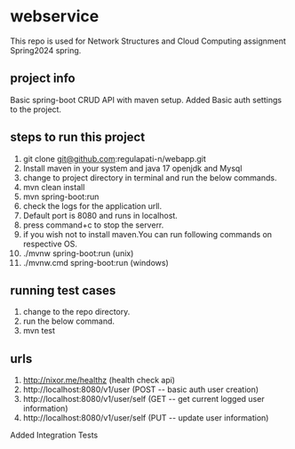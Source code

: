 # webservice
This repo is used for Network Structures and Cloud Computing assignment Spring2024 spring.
## project info
Basic spring-boot CRUD API with maven setup. Added Basic auth settings to the project.
## steps to run this project
1. git clone git@github.com:regulapati-n/webapp.git
2. Install maven in your system and java 17 openjdk and Mysql
3. change to project directory in terminal and run the below commands.
4. mvn clean install
5. mvn spring-boot:run
6. check the logs for the application urll.
7. Default port is 8080 and runs in localhost.
8. press command+c to stop the serverr.
9. if you wish not to install maven.You can run following commands on respective OS.
10. ./mvnw spring-boot:run  (unix)
11. ./mvnw.cmd spring-boot:run  (windows)
## running test cases
1. change to the repo directory.
2. run the below command.
3. mvn test
## urls 
1. http://nixor.me/healthz (health check api)
2. http://localhost:8080/v1/user (POST -- basic auth user creation)
3. http://localhost:8080/v1/user/self (GET -- get current logged user information)
4. http://localhost:8080/v1/user/self (PUT -- update user information)



Added Integration Tests
